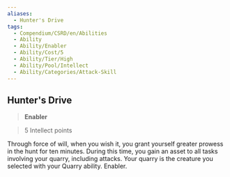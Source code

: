 ```yaml
---
aliases:
  - Hunter's Drive
tags:
  - Compendium/CSRD/en/Abilities
  - Ability
  - Ability/Enabler
  - Ability/Cost/5
  - Ability/Tier/High
  - Ability/Pool/Intellect
  - Ability/Categories/Attack-Skill
---
```

  
    
## Hunter's Drive    
>**Enabler**    
>5 Intellect points  
    
Through force of will, when you wish it, you grant yourself greater prowess in the hunt for ten minutes. During this time, you gain an asset to all tasks involving your quarry, including attacks. Your quarry is the creature you selected with your Quarry ability. Enabler.